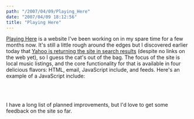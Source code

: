```yaml
---
path: "/2007/04/09/Playing_Here" 
date: "2007/04/09 18:12:56" 
title: "Playing Here" 
---
```

<p><a href="http://playinghere.com/">Playing Here</a> is a website I've been working on in my spare time for a few months now. It's still a little rough around the edges but I discovered earlier today that <a href="http://search.yahoo.com/search?p=playinghere.com">Yahoo is returning the site in search results</a> (despite no links on the web yet), so I guess the cat's out of the bag. The focus of the site is local music listings, and the core functionality for that is available in four delicious flavors: HTML, email, JavaScript include, and feeds. Here's an example of a JavaScript include:</p><br><script type="text/javascript" src="http://playinghere.com/js/CO/Denver/"></script><br><p>I have a long list of planned improvements, but I'd love to get some feedback on the site so far.</p>